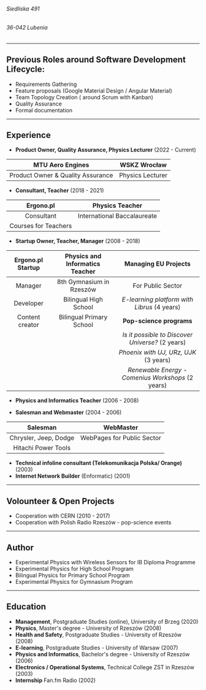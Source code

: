 ###### Siedliska 491
###### 36-042 Lubenia

---

## Previous Roles around Software Development Lifecycle: 
* Requirements Gathering
* Feature proposals (Google Material Design / Angular Material)
* Team Topology Creation ( around Scrum with Kanban)
* Quality Assurance  
* Formal documentation
---

## Experience

* **Product Owner, Quality Assurance, Physics Lecturer** (2022 - Current)


| MTU Aero Engines| WSKZ Wrocław | 
| :------:| :-----:|
|Product Owner & Quality Assurance     |   Physics Lecturer   | 

* **Consultant, Teacher** (2018 - 2021)

| Ergono.pl | Physics Teacher    | 
| :------:| :-----:|
| Consultant      | International Baccalaureate | 
| Courses for Teachers      |  

* **Startup Owner, Teacher, Manager** (2008 - 2018)


| Ergono.pl Startup        | Physics and Informatics Teacher           | Managing EU Projects  |
| :------------: |:-------------:| :-----:|
| Manager      | 8th Gymnasium in Rzeszów | For Public Sector |
| Developer      | Bilingual High School      |  *E-learning platform with Librus* (4 years) |
| Content creator | Bilingual Primary School      |    **Pop-science programs** |
|  |  |    *Is it possible to Discover Universe?* (2 years) |
|  |       |    *Phoenix with UJ, URz, UJK* (3 years) |
|||*Renewable Energy - Comenius Workshops* (2 years)|

* **Physics and Informatics Teacher** (2006 - 2008)

* **Salesman and Webmaster** (2004 - 2006)


|   Salesman   |   WebMaster   |
| :-------------:| :-----:|
|   Chrysler, Jeep, Dodge   |   WebPages for Public Sector   |
|   Hitachi Power Tools   |   |

* **Technical infoline consultant (Telekomunikacja Polska/ Orange)** (2003)
* **Internet Network Builder** (Enformatic) (2001)
---
## Volounteer & Open Projects
* Cooperation with CERN (2010 - 2017)
* Cooperation with Polish Radio Rzeszów - pop-science events
---
## Author
* Experimental Physics with Wireless Sensors for IB Diploma Programme
* Experimental Physics for High School Program
* Bilingual Physics for Primary School Program
* Experimental Physics for Gymnasium Program


---
## Education
* **Management**, Postgraduate Studies (online), University of Brzeg (2020) 
* **Physics**, Master's degree - University of Rzeszów (2008)
* **Health and Safety**, Postgraduate Studies - University of Rzeszów (2008)
* **E-learning**, Postgraduate Studies - University of Warsaw (2007)
* **Physics and Informatics**, Bachelor's degree - University of Rzeszów (2006)
* **Electronics / Operational Systems**, Technical College ZST in Rzeszów (2003)
* **Internship** Fan.fm Radio (2002) 
